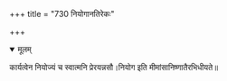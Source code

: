 +++
title = "730 नियोगानतिरेकः"

+++


<details open><summary>मूलम्</summary>

कार्यत्वेन नियोज्यं च स्वात्मनि प्रेरयन्नसौ।नियोग इति मीमांसानिष्णातैरभिधीयते॥
</details>

